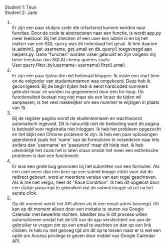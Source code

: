 Student 1: Teun <br>
Student 2: Jade


1. <br>Er zijn een paar stukjes code die refactored kunnen worden naar
functies. Door de code te abstracteren naar een functie, is wordt
app.py meer leesbaar. Bij het checken of een user een admin is
en bij het maken van een SQL-query was dit inderdaad het geval.
Ik heb daarom is_admin(), get_username, get_email en db_query()
toegevoegd aan helpers.py. Deze "functies" worden vaker gebruikt
en zijn volgens mij beter leesbaar dan SQLALchemy queries zoals:
User.query.filter_by(username=username).first().email. <br>
2. <br>Er zijn een paar lijsten die niet helemaal kloppen. Ik 
miste een start time en de volgorder van studentennamen was 
omgekeerd. Deze heb ik gecorrigeerd. Bij de begin tijden heb ik
eerst hardcoded nummers gebruikt maar ze worden nu gegenereerd
door een for-loop. De functionaliteit bestaat nog niet maar als 
een leraar de tijden wil aanpassen, is het veel makkelijker om
een nummer te wijzigen in plaats van 15.
3. <br>Bij de register pagina wordt de studentennaam en 
wachtwoord automatisch ingevuld. Dit is natuurlijk niet de
bedoeling want de pagina is bedoeld voor registratie niet inloggen.
Ik heb het probleem opgezocht en het blijkt een Chrome probleem te
zijn. Ik heb een paar oplossingen geprobeerd zoals het 'name' van
de formuleren te veranderen naar iets anders dan 'username' en
'password' maar dit hielp niet. Ik heb uiteindelijk het zoals het
is laten staan omdat het meer een esthetische probleem is dan een
functionele.
4. <br>Er was een grote bug gevonden bij het submitten van een 
formulier. Als een user meer dan een keer op een submit knopje 
clickt voor dat de redirect gebeurt, word er meerdere versies van
een regel geschreven. Als ik me niet vergis, heet dit "Race
Condition". Ik heb dit opgelost door een stukje javascript te 
gebruiken dat de submit knopje uitzet na het eerste click.
5. <br>Op dit moment werkt het API alleen als ik een email-adres 
bevoegd. Dit kan op dit moment alleen door een invitatie te 
sturen via Google Calendar met bewerkte rechten. Idealiter zou 
ik dit process willen automatiseren omdat het de UX van de app
verslechtert om aan de gebruiker te vragen om op een email te
wachten en dan op een link clicken. Ik heb nu niet genoeg tijd
om dit op te lossen maar er is wel een optie om Access privilege
te geven door middel van Google Calendar API.
